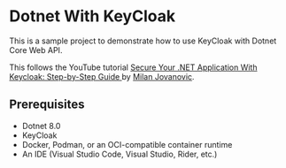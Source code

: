 ﻿# Dotnet With KeyCloak
This is a sample project to demonstrate how to use KeyCloak with Dotnet Core Web API.

This follows the YouTube tutorial [Secure Your .NET Application With Keycloak: Step-by-Step Guide
](https://www.youtube.com/watch?v=Blrn5JyAl6E) by [Milan Jovanovic](https://www.milanjovanovic.tech/).

## Prerequisites
- Dotnet 8.0
- KeyCloak
- Docker, Podman, or an OCI-compatible container runtime
- An IDE (Visual Studio Code, Visual Studio, Rider, etc.)